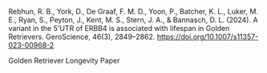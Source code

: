 Rebhun, R. B., York, D., De Graaf, F. M. D., Yoon, P., Batcher, K. L., Luker, M. E., Ryan, S., Peyton, J., Kent, M. S., Stern, J. A., & Bannasch, D. L. (2024). A variant in the 5'UTR of ERBB4 is associated with lifespan in Golden Retrievers. GeroScience, 46(3), 2849–2862. https://doi.org/10.1007/s11357-023-00968-2

Golden Retriever Longevity Paper

